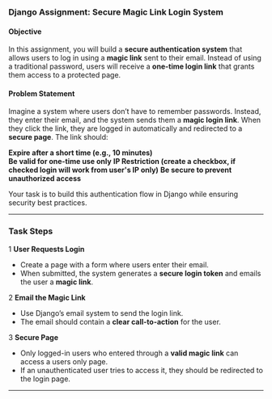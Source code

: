 ### **Django Assignment: Secure Magic Link Login System**

#### **Objective**

In this assignment, you will build a **secure authentication system** that allows users to log in using a **magic link** sent to their email. Instead of using a traditional password, users will receive a **one-time login link** that grants them access to a protected page.

#### **Problem Statement**

Imagine a system where users don’t have to remember passwords. Instead, they enter their email, and the system sends them a **magic login link**. When they click the link, they are logged in automatically and redirected to a **secure page**. The link should:

 **Expire after a short time (e.g., 10 minutes)**  
 **Be valid for one-time use only** 
 **IP Restriction (create a checkbox, if checked login will work from user's IP only)**
 **Be secure to prevent unauthorized access**

Your task is to build this authentication flow in Django while ensuring security best practices.

* * *

### **Task Steps**

1 **User Requests Login**

*   Create a page with a form where users enter their email.
*   When submitted, the system generates a **secure login token** and emails the user a **magic link**.

2 **Email the Magic Link**

*   Use Django’s email system to send the login link.
*   The email should contain a **clear call-to-action** for the user.


3 **Secure Page**

*   Only logged-in users who entered through a **valid magic link** can access a users only page.
*   If an unauthenticated user tries to access it, they should be redirected to the login page.

* * *
